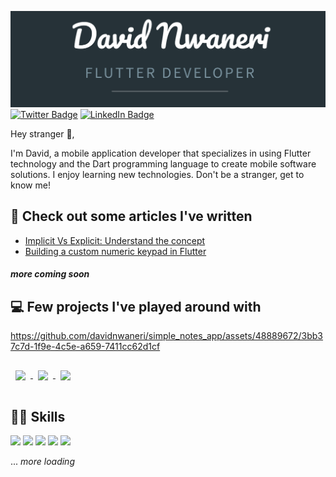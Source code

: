 <!--BANNER IMAGE AND SOCIAL LINKS-->
![David](assets/mycard.png "Your friendly neighborhood Flutter Dev")
[![Twitter Badge](https://img.shields.io/badge/Twitter-Profile-informational?style=flat&logo=twitter&logoColor=white&color=1DA1F2)](<https://twitter.com/davidnwaneri_>) [![LinkedIn Badge](https://img.shields.io/badge/LinkedIn-Profile-informational?style=flat&logo=linkedin&logoColor=white&color=0072B1)](https://www.linkedin.com/in/davidnwaneri/)

<!--ABOUT ME-->
<p>Hey stranger 👋,</p>
I'm David, a mobile application developer that specializes in using Flutter technology and the Dart programming language to create mobile software solutions. I enjoy learning new technologies. Don't be a stranger, get to know me!</p>

<!--WRITTEN ARTICLES-->
## 📑 Check out some articles I've written
- [Implicit Vs Explicit: Understand the concept](https://davidnwaneri.com/implicit-vs-explicit-understand-the-concept-e5ebaca02471)
- [Building a custom numeric keypad in Flutter](https://davidnwaneri.com/building-a-custom-numeric-keypad-in-flutter)
##### *more coming soon*

<!--PROJECTS/REPOS-->
## 💻 Few projects I've played around with

https://github.com/davidnwaneri/simple_notes_app/assets/48889672/3bb37c7d-1f9e-4c5e-a659-7411cc62d1cf

<!--flutter apprentice playground-->
<a href="https://github.com/davidnwaneri/fooderlich_app">
  <img align="center" style="margin:1rem 0.5rem" src="https://github.com/davidnwaneri/fooderlich_app/blob/main/assets/app1.gif?raw=true" width="260" />
</a>
<!--simple e-commerce app-->
<a href="https://github.com/davidnwaneri/simple_ecommerce_app">
  <img align="center" style="margin:1rem 0.5rem" src="https://github.com/davidnwaneri/simple_ecommerce_app/blob/main/assets/device-2022-07-08-162909.gif?raw=true" width="260" />
</a>
<!--clima-->
<a href="https://github.com/davidnwaneri/clima">
  <img align="center" style="margin:1rem 0.5rem" src="https://github.com/davidnwaneri/clima/blob/main/output/clima-project.gif?raw=true" width="260"/>
</a>

<!--SKILLS-->
## 🦾🧠 Skills
![](https://img.shields.io/badge/Code-Flutter-informational?style=flat&logo=flutter&logoColor=00bded&color=015393)
![](https://img.shields.io/badge/Code-Dart-informational?style=flat&logo=dart&logoColor=2cb7f6&color=03589c)
![](https://img.shields.io/badge/Tools-Firebase-informational?style=flat&logo=firebase&logoColor=f2c129&color=white)
![](https://img.shields.io/badge/Tools-Git-informational?style=flat&logo=git&logoColor=e44c30&color=3a2b00)
![](https://img.shields.io/badge/Tools-Github-informational?style=flat&logo=github&logoColor=white&color=white)

... <i>more loading</i>


<!---
davidnwaneri/davidnwaneri is a ✨ special ✨ repository because its `README.md` (this file) appears on your GitHub profile.
You can click the Preview link to take a look at your changes.
--->
